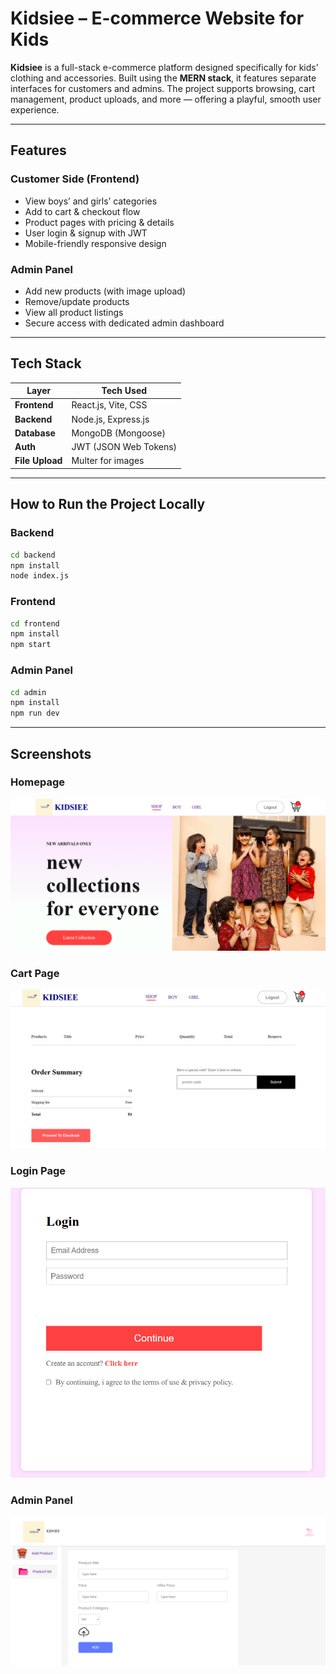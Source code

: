# Kidsiee – E-commerce Website for Kids

**Kidsiee** is a full-stack e-commerce platform designed specifically for kids’ clothing and accessories. Built using the **MERN stack**, it features separate interfaces for customers and admins. The project supports browsing, cart management, product uploads, and more — offering a playful, smooth user experience.

---

## Features

### Customer Side (Frontend)
- View boys’ and girls’ categories
- Add to cart & checkout flow
- Product pages with pricing & details
- User login & signup with JWT
- Mobile-friendly responsive design

### Admin Panel
- Add new products (with image upload)
- Remove/update products
- View all product listings
- Secure access with dedicated admin dashboard

---

## Tech Stack

| Layer         | Tech Used            |
|---------------|----------------------|
| **Frontend**  | React.js, Vite, CSS  |
| **Backend**   | Node.js, Express.js  |
| **Database**  | MongoDB (Mongoose)   |
| **Auth**      | JWT (JSON Web Tokens)|
| **File Upload** | Multer for images |

---

## How to Run the Project Locally

### Backend

```bash
cd backend
npm install
node index.js
```
### Frontend
```bash
cd frontend
npm install
npm start
```
### Admin Panel
```bash
cd admin
npm install
npm run dev
```

---


## Screenshots

### Homepage
![Homepage](kidsiee-homepage.png)

### Cart Page
![Cart](kidsiee-cart.png)

### Login Page
![Login](kidsiee-login.png)

### Admin Panel
![Admin](kidsiee-admin.png)








